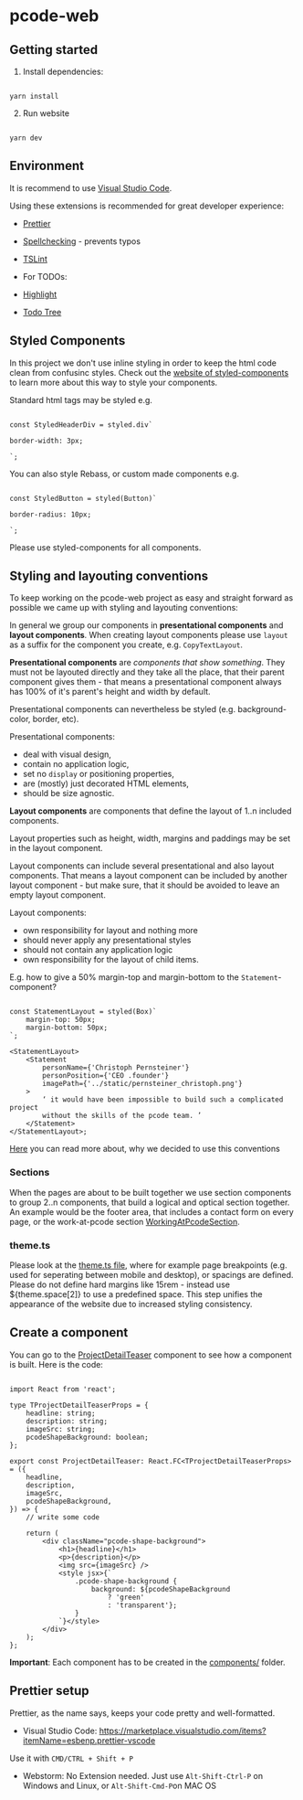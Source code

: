 # pcode-web

## Getting started

1. Install dependencies:

```

yarn install

```

2. Run website

```

yarn dev

```

## Environment

It is recommend to use [Visual Studio Code](https://code.visualstudio.com/).

Using these extensions is recommended for great developer experience:

-   [Prettier](https://marketplace.visualstudio.com/items?itemName=esbenp.prettier-vscode)

-   [Spellchecking](https://marketplace.visualstudio.com/items?itemName=streetsidesoftware.code-spell-checker) - prevents typos

-   [TSLint](https://marketplace.visualstudio.com/items?itemName=ms-vscode.vscode-typescript-tslint-plugin)

-   For TODOs:

-   [Highlight](https://marketplace.visualstudio.com/items?itemName=wayou.vscode-todo-highlight)

-   [Todo Tree](https://marketplace.visualstudio.com/items?itemName=Gruntfuggly.todo-tree)

## Styled Components

In this project we don't use inline styling in order to keep the html code clean from confusinc styles. Check out the [website of styled-components](https://styled-components.com/) to learn more about this way to style your components.

Standard html tags may be styled e.g.

```

const StyledHeaderDiv = styled.div`

border-width: 3px;

`;

```

You can also style Rebass, or custom made components e.g.

```

const StyledButton = styled(Button)`

border-radius: 10px;

`;

```

Please use styled-components for all components.

## Styling and layouting conventions

To keep working on the pcode-web project as easy and straight forward as possible we came up with styling and layouting conventions:

In general we group our components in **presentational components** and **layout components**. When creating layout components please use `layout` as a suffix for the component you create, e.g. `CopyTextLayout`.

**Presentational components** are _components that show something_. They must not be layouted directly and they take all the place, that their parent component gives them - that means a presentational component always has 100% of it's parent's height and width by default.

Presentational components can nevertheless be styled (e.g. background-color, border, etc).

Presentational components:

-   deal with visual design,
-   contain no application logic,
-   set no `display` or positioning properties,
-   are (mostly) just decorated HTML elements,
-   should be size agnostic.

**Layout components** are components that define the layout of 1..n included components.

Layout properties such as height, width, margins and paddings may be set in the layout component.

Layout components can include several presentational and also layout components. That means a layout component can be included by another layout component - but make sure, that it should be avoided to leave an empty layout component.

Layout components:

-   own responsibility for layout and nothing more
-   should never apply any presentational styles
-   should not contain any application logic
-   own responsibility for the layout of child items.

E.g. how to give a 50% margin-top and margin-bottom to the `Statement`-component?

```

const StatementLayout = styled(Box)`
    margin-top: 50px;
    margin-bottom: 50px;
`;

<StatementLayout>
    <Statement
        personName={'Christoph Pernsteiner'}
        personPosition={'CEO .founder'}
        imagePath={'../static/pernsteiner_christoph.png'}
    >
        ‘ it would have been impossible to build such a complicated project
        without the skills of the pcode team. ’
    </Statement>
</StatementLayout>;

```

[Here](https://www.madebymike.com.au/writing/css-architecture-for-modern-web-applications/) you can read more about, why we decided to use this conventions

### Sections

When the pages are about to be built together we use section components to group 2..n components, that build a logical and optical section together. An example would be the footer area, that includes a contact form on every page, or the work-at-pcode section [WorkingAtPcodeSection](pages/join-us/sections/WorkingAtPcode.section.tsx).

### theme.ts

Please look at the [theme.ts file](theme.ts), where for example page breakpoints (e.g. used for seperating between mobile and desktop), or spacings are defined. Please do not define hard margins like 15rem - instead use \${theme.space[2]} to use a predefined space. This step unifies the appearance of the website due to increased styling consistency.

## Create a component

You can go to the [ProjectDetailTeaser](components/ProjectDetailTeaser.tsx) component to see how a component is built. Here is the code:

```

import React from 'react';

type TProjectDetailTeaserProps = {
    headline: string;
    description: string;
    imageSrc: string;
    pcodeShapeBackground: boolean;
};

export const ProjectDetailTeaser: React.FC<TProjectDetailTeaserProps> = ({
    headline,
    description,
    imageSrc,
    pcodeShapeBackground,
}) => {
    // write some code

    return (
        <div className="pcode-shape-background">
            <h1>{headline}</h1>
            <p>{description}</p>
            <img src={imageSrc} />
            <style jsx>{`
                .pcode-shape-background {
                    background: ${pcodeShapeBackground
                        ? 'green'
                        : 'transparent'};
                }
            `}</style>
        </div>
    );
};
```

**Important**: Each component has to be created in the [components/](components/) folder.

## Prettier setup

Prettier, as the name says, keeps your code pretty and well-formatted.

-   Visual Studio Code: https://marketplace.visualstudio.com/items?itemName=esbenp.prettier-vscode

Use it with `CMD/CTRL + Shift + P`

-   Webstorm: No Extension needed. Just use `Alt-Shift-Ctrl-P` on Windows and Linux, or `Alt-Shift-Cmd-P`on MAC OS
